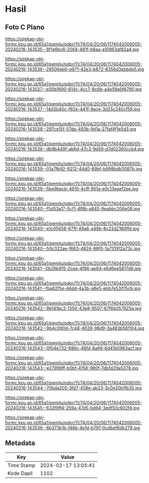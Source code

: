 # Hasil

## Foto C Plano

https://sirekap-obj-formc.kpu.go.id/65a1/pemilu/pdpr/11/74/04/20/06/1174042006005-20240216-143535--8f1e6bc6-2564-481f-b6aa-a10863af82a4.jpg

https://sirekap-obj-formc.kpu.go.id/65a1/pemilu/pdpr/11/74/04/20/06/1174042006005-20240216-143536--26506eb0-e971-42e3-b872-8356d3ebbde5.jpg

https://sirekap-obj-formc.kpu.go.id/65a1/pemilu/pdpr/11/74/04/20/06/1174042006005-20240216-143537--e00b1690-614c-4cc7-8c6b-a4e59a5f6790.jpg

https://sirekap-obj-formc.kpu.go.id/65a1/pemilu/pdpr/11/74/04/20/06/1174042006005-20240216-143537--14d3b40c-f92e-441f-9ace-3d25c240cf59.jpg

https://sirekap-obj-formc.kpu.go.id/65a1/pemilu/pdpr/11/74/04/20/06/1174042006005-20240216-143538--297ce15f-57da-493b-9d1a-27faf4f1e5d3.jpg

https://sirekap-obj-formc.kpu.go.id/65a1/pemilu/pdpr/11/74/04/20/06/1174042006005-20240216-143538--db9b449f-ab6d-47c3-9d59-d7d02360ccb4.jpg

https://sirekap-obj-formc.kpu.go.id/65a1/pemilu/pdpr/11/74/04/20/06/1174042006005-20240216-143539--01a7fb92-9212-44d0-89bf-b998bdb3087b.jpg

https://sirekap-obj-formc.kpu.go.id/65a1/pemilu/pdpr/11/74/04/20/06/1174042006005-20240216-143539--5be9becb-4610-4cff-951a-e0c13eaef2ee.jpg

https://sirekap-obj-formc.kpu.go.id/65a1/pemilu/pdpr/11/74/04/20/06/1174042006005-20240216-143540--f5d53a17-0cf1-4f8b-a845-9eabbc206e08.jpg

https://sirekap-obj-formc.kpu.go.id/65a1/pemilu/pdpr/11/74/04/20/06/1174042006005-20240216-143540--e1c05658-671f-49a6-a49b-8c22d2180ffd.jpg

https://sirekap-obj-formc.kpu.go.id/65a1/pemilu/pdpr/11/74/04/20/06/1174042006005-20240216-143540--50c322ae-f663-4824-98f0-1a731912a73c.jpg

https://sirekap-obj-formc.kpu.go.id/65a1/pemilu/pdpr/11/74/04/20/06/1174042006005-20240216-143541--0b26b915-2cea-4f86-ae64-e6d6ee5817d6.jpg

https://sirekap-obj-formc.kpu.go.id/65a1/pemilu/pdpr/11/74/04/20/06/1174042006005-20240216-143541--fba82f5e-d4dd-4a3b-a8e5-ebb7e53015cb.jpg

https://sirekap-obj-formc.kpu.go.id/65a1/pemilu/pdpr/11/74/04/20/06/1174042006005-20240216-143542--9b141bc3-1350-43e8-9507-67f6b057925a.jpg

https://sirekap-obj-formc.kpu.go.id/65a1/pemilu/pdpr/11/74/04/20/06/1174042006005-20240216-143542--9b4c090d-7c48-4628-98d9-3a483b581104.jpg

https://sirekap-obj-formc.kpu.go.id/65a1/pemilu/pdpr/11/74/04/20/06/1174042006005-20240216-143543--0f04e732-686c-48fd-8a66-6d41b0963acf.jpg

https://sirekap-obj-formc.kpu.go.id/65a1/pemilu/pdpr/11/74/04/20/06/1174042006005-20240216-143543--e27999ff-b0bf-4158-980f-7db1d29a5378.jpg

https://sirekap-obj-formc.kpu.go.id/65a1/pemilu/pdpr/11/74/04/20/06/1174042006005-20240216-143544--70bda205-3fd7-458e-ab23-3c0e20b1fb35.jpg

https://sirekap-obj-formc.kpu.go.id/65a1/pemilu/pdpr/11/74/04/20/06/1174042006005-20240216-143545--633f9ff4-259a-47d5-bd64-3edf50c602f4.jpg

https://sirekap-obj-formc.kpu.go.id/65a1/pemilu/pdpr/11/74/04/20/06/1174042006005-20240216-143536--6b373b1b-f46b-4e1d-b791-0cdbef6db278.jpg


## Metadata

| Key        | Value               |
| ---------- | ------------------- |
| Time Stamp | 2024-02-17 13:05:41 |
| Kode Dapil | 1102                |



